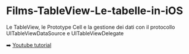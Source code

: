 # Films-TableView-Le-tabelle-in-iOS
Le TableView, le Prototype Cell e la gestione dei dati con il protocollo UITableViewDataSource e UITableViewDelegate

➡️ [Youtube tutorial](https://youtu.be/TCaNYmdPo20)
